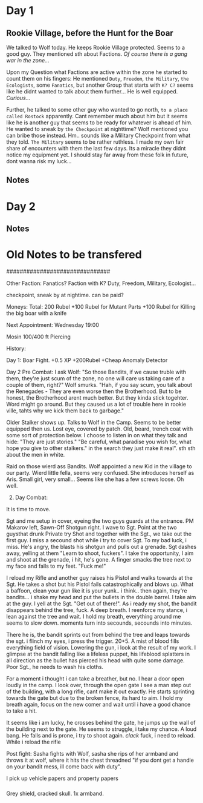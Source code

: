 # Day 1

## Rookie Village, before the Hunt for the Boar
We talked to Wolf today. He keeps Rookie Village protected. Seems to a good guy.
They mentioned sth about Factions. *Of course there is a gang war in the zone...* 

Upon my Question what Factions are active within the zone he started to count them on his fingers:
He mentioned `Duty`, `Freedom`, `the Military`, `the Ecologists`, some `Fanatics`, but another Group that starts with `K? C?` seems like he didnt wanted to talk about them further... He is well equipped. *Curious...*


Further, he talked to some other guy who wanted to go north, `to a place called Rostock` apparently. Cant remember much about him but it seems like he is another guy that seems to be ready for whatever is ahead of him.
He wanted to sneak by `the Checkpoint` at nighttime? Wolf mentioned you can bribe those instead. Hm.. sounds like a Military Checkpoint from what they told. `The Military` seems to be rather ruthless. I made my own fair share of encounters with them the last few days. Its a miracle they didnt notice my equipment yet. I should stay far away from these folk in future, dont wanna risk my luck...



## Notes


# Day 2

## Notes













# Old Notes to be transfered

###############################


Other Faction:
Fanatics? Faction with K?
Duty, Freedom, Military, Ecologist...

checkpoint, sneak by at nightime. can be paid?

Moneys:
Total: 200 Rubel
+100 Rubel for Mutant Parts
+100 Rubel for Killing the big boar with a knife




Next Appointment: Wednesday 19:00


Mosin 100/400 ft
Piercing






History:

Day 1: Boar Fight.
+0.5 XP +200Rubel +Cheap Anomaly Detector

Day 2 Pre Combat: 
I ask Wolf: "So those Bandits, if we cause truble with them, they're just scum of the zone, no one will care us taking care of a couple of them, right?"
Wolf smurks. "Hah, if you say scum, you talk about the Renegades - They are even worse then the Brotherhood. But to be honest, the Brotherhood arent much better. But they kinda stick togehter. Word might go around. But they caused us a lot of trouble here in rookie ville, tahts why we kick them back to garbage."

Older Stalker shows up. Talks to Wolf in the Camp. Seems to be better equipped then us. Lost eye, covered by patch. 
Old, beard, trench coat with some sort of protection below.
I choose to listen in on what they talk and hide: 
"They are just stories." "Be careful, what paradise you wish for, what hope you give to other stalkers." in the search they just make it real". 
sth sth about the men in white.

Raid on those wierd ass Bandits.
Wolf appointed a new Kid in the village to our party. Wierd little fella, seems very confused. She introduces herself as Aris. Small girl, very small... Seems like she has a few screws loose. Oh well.


2. Day Combat:

It is time to move.

Sgt and me setup in cover, eyeing the two guys guards at the entrance. PM Makarov left, Sawn-Off Shotgun right.
I wave to Sgt. Point at the two guysthat drunk Private try 
Shot and together with the Sgt., we take out the first guy.
I miss a secound shot while i try to cover Sgt. To my bad luck, i miss. He's angry, the blasts his shotgun and pulls out a grenade.
Sgt dashes away, yelling at them "Learn to shoot, fuckers".
I take the opportunity, I aim and shoot at the grenade, i hit, he's gone. A finger smacks the tree next to my face and falls to my feet. "Fuck me!"

I reload my Rifle and another guy raises his Pistol and walks towards at the Sgt. He takes a shot but his Pistol fails catastrophically and blows up. What a baffoon, clean your gun like it is your yunk.. i think.. then again, they're bandits... i shake my head and put the bullets in the double barrel.
I take aim at the guy. I yell at the Sgt. "Get out of there!". As i ready my shot, the bandit disappears behind the tree, fuck. A deep breath. I reenforce my stance, i lean against the tree and wait. I hold my breath, everything around me seems to slow down. 
moments turn into secounds, secounds into minutes.

There he is, the bandit sprints out from behind the tree and leaps towards the sgt. i flinch my eyes, i press the trigger. 20+5. 
A mist of blood fills everything field of vision. Lowering the gun, i look at the result of my work. I glimpse at the bandit falling like a lifeless puppet, his lifeblood splatters in all direction as the bullet has pierced his head with quite some damage. Poor Sgt., he needs to wash his cloths.

For a moment i thought i can take a breather, but no. I hear a door open loudly in the camp. I look over, through the open gate I see a man step out of the building, with a long rifle, cant make it out exactly. He starts sprinting towards the gate but due to the broken fence, its hard to aim. 
I hold my breath again, focus on the new comer and wait until i have a good chance to take a hit.

It seems like i am lucky, he crosses behind the gate, he jumps up the wall of the building next to the gate. He seems to struggle, i take my chance. A loud bang. He falls and is prone, i try to shoot again. *clack* fuck, i need to reload.
While i reload the rifle


Post fight:
Sasha fights with Wolf, sasha she rips of her armband and throws it at wolf, where it hits the chest threadned "if you dont get a handle on your bandit mess, ill come back with duty".

I pick up vehicle papers and property papers



###
Grey shield, cracked skull.
1x armband.